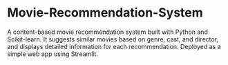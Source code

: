 # Movie-Recommendation-System
A content-based movie recommendation system built with Python and Scikit-learn. It suggests similar movies based on genre, cast, and director, and displays detailed information for each recommendation. Deployed as a simple web app using Streamlit.
